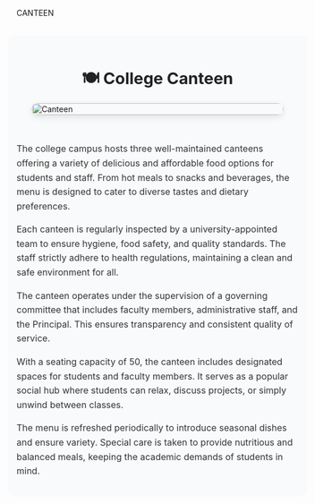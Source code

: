 CANTEEN

<section style="background-color: #f9fafb; margin-left:-1rem; margin-right:-1rem; padding: 1rem; border-radius: 12px; margin-top: 2rem;">
  <h2 style="text-align: center; color: #222; font-size: 1.8rem; margin-bottom: 1rem;">🍽️ College Canteen</h2>

  <div style="display: flex; flex-wrap: wrap; align-items: flex-start; gap: 2rem; justify-content: center;">
    <div style="flex: 1 1 350px; max-width: 450px;">
      <img src="images/canteen.jpg" alt="Canteen" style="width: 100%; border-radius: 10px; box-shadow: 0 4px 12px rgba(0, 0, 0, 0.1);" />
    </div>
    <div style="flex: 1 1 350px; max-width: 600px; color: #333; font-size: 1rem; line-height: 1.6;">
      <p>
        The college campus hosts three well-maintained canteens offering a variety of delicious and affordable food options for students and staff. From hot meals to snacks and beverages, the menu is designed to cater to diverse tastes and dietary preferences.
      </p>
      <p>
        Each canteen is regularly inspected by a university-appointed team to ensure hygiene, food safety, and quality standards. The staff strictly adhere to health regulations, maintaining a clean and safe environment for all.
      </p>
      <p>
        The canteen operates under the supervision of a governing committee that includes faculty members, administrative staff, and the Principal. This ensures transparency and consistent quality of service.
      </p>
      <p>
        With a seating capacity of 50, the canteen includes designated spaces for students and faculty members. It serves as a popular social hub where students can relax, discuss projects, or simply unwind between classes.
      </p>
      <p>
        The menu is refreshed periodically to introduce seasonal dishes and ensure variety. Special care is taken to provide nutritious and balanced meals, keeping the academic demands of students in mind.
      </p>
    </div>
  </div>
</section>
